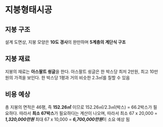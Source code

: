 # 지붕형태시공

## 지붕 구조
설계 도면상, 지붕 모양은 **10도 경사**의 완만하며 **5계층의 계단식 구조**

## 지붕 재료
지붕의 재료는 **아스팔트 슁글**을 한다. 아스팔트 슁글은 한 박스당 최저 2만원, 최고 10만원의 가격을 보인다. 한 박스당 1평과 거의 비슷한 2.3㎡를 칠할 수 있음

## 비용 예상
총 지붕의 면적은 46평, 즉 **152.26㎡** 이므로 152.26㎡/2.3㎡(박스) = 66.2박스가 필요하다. 따라서 **최소 67박스**가 필요하다는 계산이 나오며, 따라서 최소 67 x 20,000 = ***1,320,000만원*** 최대 67 x 10,000 = ***6,700,000만원***이 소요 예상 됨


